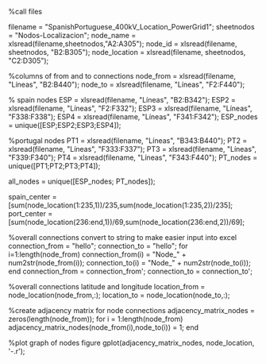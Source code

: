 %call files

filename = "SpanishPortuguese_400kV_Location_PowerGrid1";
sheetnodos = "Nodos-Localizacion";
node_name = xlsread(filename,sheetnodos,"A2:A305");
node_id = xlsread(filename, sheetnodos, "B2:B305");
node_location = xlsread(filename, sheetnodos, "C2:D305");

%columns of from and to connections
node_from = xlsread(filename, "Líneas", "B2:B440");
node_to = xlsread(filename, "Líneas", "F2:F440");

% spain nodes
ESP = xlsread(filename, "Líneas", "B2:B342");
ESP2 = xlsread(filename, "Líneas", "F2:F332");
ESP3 = xlsread(filename, "Líneas", "F338:F338");
ESP4 = xlsread(filename, "Líneas", "F341:F342");
ESP_nodes = unique([ESP;ESP2;ESP3;ESP4]);


%portugal nodes
PT1 = xlsread(filename, "Líneas", "B343:B440");
PT2 = xlsread(filename, "Líneas", "F333:F337");
PT3 = xlsread(filename, "Líneas", "F339:F340");
PT4 = xlsread(filename, "Líneas", "F343:F440");
PT_nodes = unique([PT1;PT2;PT3;PT4]);


all_nodes = unique([ESP_nodes; PT_nodes]);

spain_center = [sum(node_location(1:235,1))/235,sum(node_location(1:235,2))/235];
port_center = [sum(node_location(236:end,1))/69,sum(node_location(236:end,2))/69];

%overall connections convert to string to make easier input into excel
connection_from = "hello";
connection_to = "hello";
for i=1:length(node_from)
    connection_from(i) = "Node_" + num2str(node_from(i));
    connection_to(i) = "Node_" + num2str(node_to(i));
end
connection_from = connection_from';
connection_to = connection_to';

%overall connections latitude and longitude
location_from = node_location(node_from,:);
location_to = node_location(node_to,:);

%create adjacency matrix for node connections
adjacency_matrix_nodes = zeros(length(node_from));
for i = 1:length(node_from)
        adjacency_matrix_nodes(node_from(i),node_to(i)) = 1;
end

%plot graph of nodes
figure
gplot(adjacency_matrix_nodes, node_location, '-.r');
